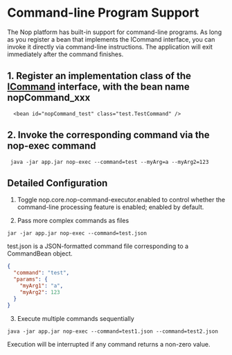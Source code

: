 # Command-line Program Support

The Nop platform has built-in support for command-line programs. As long as you register a bean that implements the ICommand interface, you can invoke it directly via command-line instructions. The application will exit immediately after the command finishes.

## 1. Register an implementation class of the [ICommand](https://gitee.com/canonical-entropy/nop-entropy/blob/master/nop-core/src/main/java/io/nop/core/command/ICommand.java) interface, with the bean name nopCommand\_xxx

```
  <bean id="nopCommand_test" class="test.TestCommand" />
```

## 2. Invoke the corresponding command via the nop-exec command

```
 java -jar app.jar nop-exec --command=test --myArg=a --myArg2=123
```

## Detailed Configuration

1. Toggle nop.core.nop-command-executor.enabled to control whether the command-line processing feature is enabled; enabled by default.

2. Pass more complex commands as files

```
jar -jar app.jar nop-exec --command=test.json
```

test.json is a JSON-formatted command file corresponding to a CommandBean object.

```json
{
  "command": "test",
  "params": {
    "myArg1": "a",
    "myArg2": 123
  }
}
```

3. Execute multiple commands sequentially

```
java -jar app.jar nop-exec --command=test1.json --command=test2.json
```

Execution will be interrupted if any command returns a non-zero value.
<!-- SOURCE_MD5:3801a40140a6f5115b3dd4f32210727c-->

